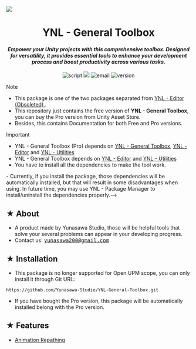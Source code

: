 <img src="https://github.com/user-attachments/assets/c09cb22b-7e91-4ab0-a971-d70e6771ca84"/>

<h1><div align="center"> YNL - General Toolbox </div></h1> 
<h4><div align="center"><i> Empower your Unity projects with this comprehensive toolbox. Designed for versatility, it provides essential tools to enhance your development process and boost productivity across various tasks. </i></div></h4>

<p align="center">
 <img src="https://img.shields.io/badge/Script-DOCUMENTATION-blue.svg" alt="script">
 <img src="https://img.shields.io/badge/YNL-General Toolbox-008F64">
 <img src="https://img.shields.io/badge/Author-Yunasawa Studio-purple.svg" alt="email">
 <img src="https://img.shields.io/badge/Version-2022.3-orange.svg" alt="version">
</p>

> [!Note]
> - This package is one of the two packages separated from <a href="https://github.com/Yunasawa/YNL-Editor--Obsoleted"> YNL - Editor (Obsoleted) </a>.
> - This repository just contains the free version of <b>YNL - General Toolbox</b>, you can buy the Pro version from Unity Asset Store.
> - Besides, this contains Documentation for both Free and Pro versions.

> [!Important]
> - YNL - General Toolbox (Pro) depends on <a href="https://github.com/Yunasawa-Studio/YNL-General-Toolbox">YNL - General Toolbox</a>, <a href="https://github.com/Yunasawa-Studio/YNL-Editor">YNL - Editor</a> and <a href="https://github.com/Yunasawa/YNL-Utilities">YNL - Utilities</a>
> - YNL - General Toolbox depends on <a href="https://github.com/Yunasawa-Studio/YNL-Editor">YNL - Editor</a> and <a href="https://github.com/Yunasawa/YNL-Utilities">YNL - Utilities</a>
> - You have to install all the dependencies to make the tool work.
<!--> - Currently, if you install the package, those dependencies will be automatically installed, but that will result in some disadvantages when using. In future time, you may use YNL - Package Manager to install/uninstall the dependencies properly.-->

<h2> ★ About </h2>

- A product made by Yunasawa Studio, those will be helpful tools that solve your several problems can appear in your developing progress. <br>
- Contact us: <kbd> yunasawa200@gmail.com </kbd>

<h2> ★ Installation </h2>

- This package is no longer supported for Open UPM scope, you can only install it through Git URL:
```
https://github.com/Yunasawa-Studio/YNL-General-Toolbox.git
```
- If you have bought the Pro version, this package will be automatically installed belong with the Pro version.
  
<h2> ★ Features </h2>

- <a href="https://github.com/Yunasawa-Studio/YNL-General-Toolbox/blob/main/Editor/Mains/Windows/Animation%20Repathing/README.md">Animation Repathing</a>
